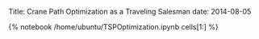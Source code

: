 Title: Crane Path Optimization as a Traveling Salesman
date: 2014-08-05

{% notebook /home/ubuntu/TSPOptimization.ipynb cells[1:] %}
